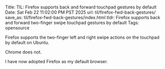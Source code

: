 Title: TIL: Firefox supports back and forward touchpad gestures by default
Date: Sat Feb 22 11:02:00 PM PST 2025
url: til/firefox-fwd-back-gestures/
save_as: til/firefox-fwd-back-gestures/index.html
tldr: Firefox supports back and forward two-finger swipe touchpad gestures by default
Tags: opensource

Firefox supports the two-finger left and right swipe actions on the touchpad by
default on Ubuntu.

Chrome does not.

I have now adopted Firefox as my default browser.
